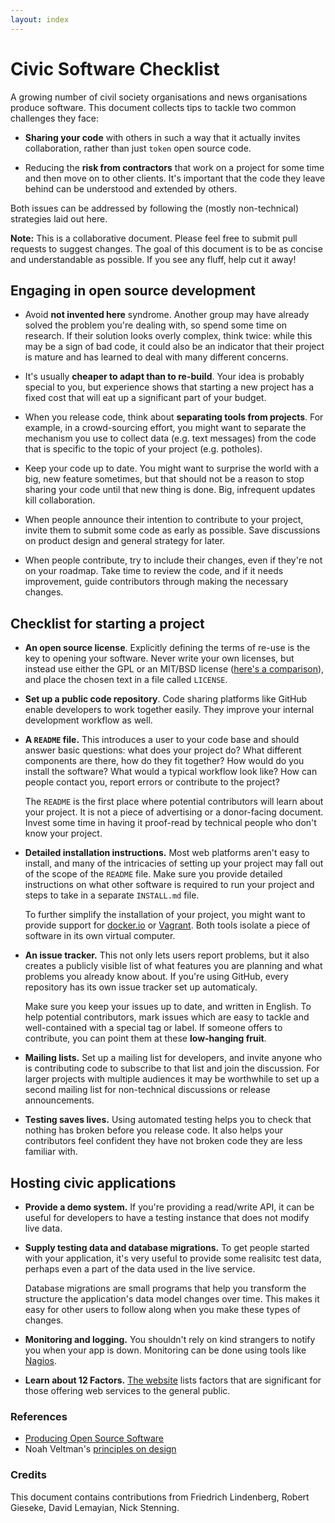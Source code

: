 ```yaml
---
layout: index
---
```


Civic Software Checklist
========================

A growing number of civil society organisations and news organisations
produce software. This document collects tips to tackle two common
challenges they face:

* **Sharing your code** with others in such a way that it actually invites
  collaboration, rather than just `token` open source code.

* Reducing the **risk from contractors** that work on a project for some
  time and then move on to other clients. It's important that the code
  they leave behind can be understood and extended by others. 

Both issues can be addressed by following the (mostly non-technical)
strategies laid out here.

**Note:** This is a collaborative document. Please feel free to submit
pull requests to suggest changes. The goal of this document is to be as
concise and understandable as possible. If you see any fluff, help cut it
away!


## Engaging in open source development

* Avoid **not invented here** syndrome. Another group may have already
  solved the problem you're dealing with, so spend some time on
  research. If their solution looks overly complex, think twice: while
  this may be a sign of bad code, it could also be an indicator that
  their project is mature and has learned to deal with many different
  concerns. 
 
* It's usually **cheaper to adapt than to re-build**. Your idea is probably
  special to you, but experience shows that starting a new project has a 
  fixed cost that will eat up a significant part of your budget.

* When you release code, think about **separating tools from projects**.
  For example, in a crowd-sourcing effort, you might want to separate
  the mechanism you use to collect data (e.g. text messages) from the
  code that is specific to the topic of your project (e.g. potholes).

* Keep your code up to date. You might want to surprise the world with
  a big, new feature sometimes, but that should not be a reason to stop
  sharing your code until that new thing is done. Big, infrequent
  updates kill collaboration.

* When people announce their intention to contribute to your project,
  invite them to submit some code as early as possible. Save discussions
  on product design and general strategy for later.

* When people contribute, try to include their changes, even if they're
  not on your roadmap. Take time to review the code, and if it needs
  improvement, guide contributors through making the necessary changes.


## Checklist for starting a project

* **An open source license**. Explicitly defining the terms of re-use is
  the key to opening your software. Never write your own licenses, but
  instead use either the GPL or an MIT/BSD license ([here's a comparison](http://choosealicense.com)), and place the chosen text in a 
  file called ``LICENSE``.
 
* **Set up a public code repository**. Code sharing platforms like
  GitHub enable developers to work together easily. They improve your
  internal development workflow as well.
 
* **A ``README`` file.** This introduces a user to your code base and should
  answer basic questions: what does your project do? What different
  components are there, how do they fit together? How would do you
  install the software? What would a typical workflow look like? How
  can people contact you, report errors or contribute to the project?
  
  The ``README`` is the first place where potential contributors will 
  learn about your project. It is not a piece of advertising or a 
  donor-facing document. Invest some time in having it proof-read
  by technical people who don't know your project.

* **Detailed installation instructions.** Most web platforms aren't easy
  to install, and many of the intricacies of setting up your project may
  fall out of the scope of the ``README`` file. Make sure you provide 
  detailed instructions on what other software is required to run your
  project and steps to take in a separate ``INSTALL.md`` file.
  
  To further simplify the installation of your project, you might want
  to provide support for [docker.io](http://docs.docker.io/reference/builder/)
  or [Vagrant](http://www.vagrantup.com/). Both tools isolate a piece of
  software in its own virtual computer.
  
* **An issue tracker.** This not only lets users report problems, but
  it also creates a publicly visible list of what features you are 
  planning and what problems you already know about. If you're using
  GitHub, every repository has its own issue tracker set up automaticaly.
  
  Make sure you keep your issues up to date, and written in English. To
  help potential contributors, mark issues which are easy to tackle and
  well-contained with a special tag or label. If someone offers to
  contribute, you can point them at these **low-hanging fruit**.

* **Mailing lists.** Set up a mailing list for developers, and invite 
  anyone who is contributing code to subscribe to that list and join the
  discussion. For larger projects with multiple audiences it may be
  worthwhile to set up a second mailing list for non-technical
  discussions or release announcements.
  
* **Testing saves lives.** Using automated testing helps you to check 
  that nothing has broken before you release code. It also helps 
  your contributors feel confident they have not broken code they are
  less familiar with.


## Hosting civic applications

* **Provide a demo system.** If you're providing a read/write API, it 
  can be useful for developers to have a testing instance that does not
  modify live data.

* **Supply testing data and database migrations.** To get people started
  with your application, it's very useful to provide some realisitc test
  data, perhaps even a part of the data used in the live service.
  
  Database migrations are small programs that help you transform the
  structure the application's data model changes over time. This makes
  it easy for other users to follow along when you make these types of
  changes.

* **Monitoring and logging.** You shouldn't rely on kind strangers to
  notify you when your app is down. Monitoring can be done using tools like [Nagios](http://www.nagios.org/). 

* **Learn about 12 Factors.** [The website](http://12factor.net/) lists
  factors that are significant for those offering web services to the 
  general public.

### References

* [Producing Open Source Software](http://producingoss.com/en/index.html)
* Noah Veltman's [principles on design](https://github.com/veltman/principles)

### Credits

This document contains contributions from Friedrich Lindenberg, Robert Gieseke, David Lemayian, Nick Stenning.
